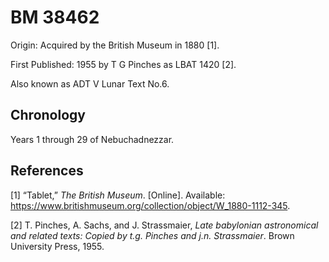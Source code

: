 BM 38462
========

Origin: Acquired by the British Museum in 1880 \[1\].

First Published: 1955 by T G Pinches as LBAT 1420 \[2\].

Also known as ADT V Lunar Text No.6.

Chronology
----------

Years 1 through 29 of Nebuchadnezzar.

References
----------

\[1\] “Tablet,” *The British Museum*. \[Online\]. Available:
<https://www.britishmuseum.org/collection/object/W_1880-1112-345>.

\[2\] T. Pinches, A. Sachs, and J. Strassmaier, *Late babylonian
astronomical and related texts: Copied by t.g. Pinches and j.n.
Strassmaier*. Brown University Press, 1955.
